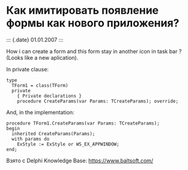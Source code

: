 Как имитировать появление формы как нового приложения?
======================================================

::: {.date}
01.01.2007
:::

How i can create a form and this form stay in another icon in task bar ?
(Looks like a new aplication).

In private clause:

    type
      TForm1 = class(TForm)
      private
        { Private declarations }
        procedure CreateParams(var Params: TCreateParams); override;

And, in the implementation:

    procedure TForm1.CreateParams(var Params: TCreateParams);
    begin
      inherited CreateParams(Params);
      with params do
        ExStyle := ExStyle or WS_EX_APPWINDOW;
    end;

Взято с Delphi Knowledge Base: <https://www.baltsoft.com/>
